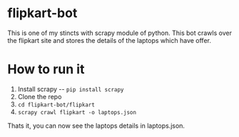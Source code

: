# flipkart-bot

This is one of my stincts with scrapy module of python. 
This bot crawls over the flipkart site and stores the details of the laptops which have offer.

How to run it
==============
1. Install scrapy -- ``` pip install scrapy ```
2. Clone the repo 
3. ``` cd flipkart-bot/flipkart ```
4. ``` scrapy crawl flipkart -o laptops.json ```

Thats it, you can now see the laptops details in laptops.json.
